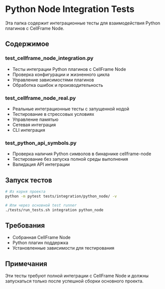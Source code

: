 # Python Node Integration Tests

Эта папка содержит интеграционные тесты для взаимодействия Python плагинов с CellFrame Node.

## Содержимое

### test_cellframe_node_integration.py
- Тесты интеграции Python плагинов с CellFrame Node
- Проверка конфигурации и жизненного цикла
- Управление зависимостями плагинов
- Обработка ошибок и производительность

### test_cellframe_node_real.py  
- Реальные интеграционные тесты с запущенной нодой
- Тестирование в стрессовых условиях
- Управление памятью
- Сетевая интеграция
- CLI интеграция

### test_python_api_symbols.py
- Проверка наличия Python символов в бинарнике cellframe-node
- Тестирование без запуска полной среды выполнения
- Валидация API интеграции

## Запуск тестов

```bash
# Из корня проекта
python -m pytest tests/integration/python_node/ -v

# Или через основной test runner
./tests/run_tests.sh integration python_node
```

## Требования

- Собранная CellFrame Node
- Python плагин поддержка
- Установленные зависимости для тестирования

## Примечания

Эти тесты требуют полной интеграции с CellFrame Node и должны запускаться 
только после успешной сборки основного проекта. 